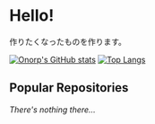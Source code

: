 # Hello!

作りたくなったものを作ります。

[![Onorp's GitHub stats](https://github-readme-stats.vercel.app/api?username=onorp&theme=vue-dark)](https://github.com/anuraghazra/github-readme-stats)
[![Top Langs](https://github-readme-stats.vercel.app/api/top-langs/?username=onorp&theme=vue-dark)](https://github.com/anuraghazra/github-readme-stats)

## Popular Repositories

_There's nothing there..._
